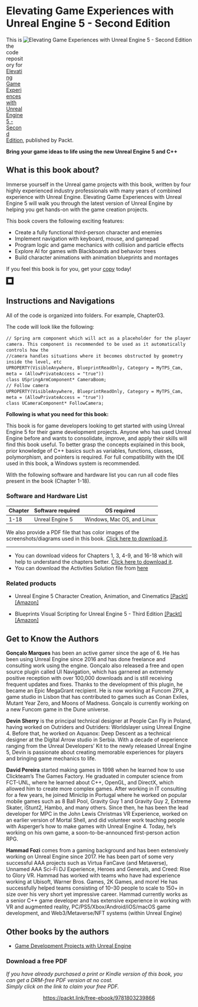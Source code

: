 


# Elevating Game Experiences with Unreal Engine 5 - Second Edition

<a href="https://www.packtpub.com/product/elevating-game-experiences-with-unreal-engine-5/9781803239866?utm_source=github&utm_medium=repository&utm_campaign=9781803239866"><img src="https://static.packt-cdn.com/products/9781803239866/cover/smaller" alt="Elevating Game Experiences with Unreal Engine 5 - Second Edition" height="256px" align="right"></a>

This is the code repository for [Elevating Game Experiences with Unreal Engine 5 - Second Edition](https://www.packtpub.com/product/elevating-game-experiences-with-unreal-engine-5/9781803239866?utm_source=github&utm_medium=repository&utm_campaign=9781803239866), published by Packt.

**Bring your game ideas to life using the new Unreal Engine 5 and C++**

## What is this book about?
Immerse yourself in the Unreal game projects with this book, written by four highly experienced industry professionals with many years of combined experience with Unreal Engine. Elevating Game Experiences with Unreal Engine 5 will walk you through the latest version of Unreal Engine by helping you get hands-on with the game creation projects.

This book covers the following exciting features: 
* Create a fully functional third-person character and enemies
* Implement navigation with keyboard, mouse, and gamepad
* Program logic and game mechanics with collision and particle effects
* Explore AI for games with Blackboards and behavior trees
* Build character animations with animation blueprints and montages

If you feel this book is for you, get your [copy](https://www.amazon.com/dp/1803239867) today!

<a href="https://www.packtpub.com/?utm_source=github&utm_medium=banner&utm_campaign=GitHubBanner"><img src="https://raw.githubusercontent.com/PacktPublishing/GitHub/master/GitHub.png" 
alt="https://www.packtpub.com/" border="5" /></a>


## Instructions and Navigations
All of the code is organized into folders. For example, Chapter03.

The code will look like the following:
```
// Spring arm component which will act as a placeholder for the player camera. This component is recommended to be used as it automatically controls how the
//camera handles situations where it becomes obstructed by geometry inside the level, etc
UPROPERTY(VisibleAnywhere, BlueprintReadOnly, Category = MyTPS_Cam, meta = (AllowPrivateAccess = "true"))
class USpringArmComponent* CameraBoom;
// Follow camera
UPROPERTY(VisibleAnywhere, BlueprintReadOnly, Category = MyTPS_Cam, meta = (AllowPrivateAccess = "true"))
class UCameraComponent* FollowCamera;
```

**Following is what you need for this book:**

This book is for game developers looking to get started with using Unreal Engine 5 for their game development projects. Anyone who has used Unreal Engine before and wants to consolidate, improve, and apply their skills will find this book useful. To better grasp the concepts explained in this book, prior knowledge of C++ basics such as variables, functions, classes, polymorphism, and pointers is required. For full compatibility with the IDE used in this book, a Windows system is recommended.

With the following software and hardware list you can run all code files present in the book (Chapter 1-18).

### Software and Hardware List

| Chapter  | Software required                   | OS required                        |
| -------- | ------------------------------------| -----------------------------------|
| 1-18     | Unreal Engine 5                     | Windows, Mac OS, and Linux       |


We also provide a PDF file that has color images of the screenshots/diagrams used in this book. [Click here to download it](https://packt.link/iAmVj).

<hr>

* You can download videos for Chapters 1, 3, 4-9, and 16-18 which will help to understand the chapters better. [Click here to download it](https://packt.link/1GnAS).
* You can download the Activities Solution file from [here](https://packt.link/6y0Pa)


### Related products <Other books you may enjoy>
* Unreal Engine 5 Character Creation, Animation, and Cinematics [[Packt]](https://www.packtpub.com/product/unreal-engine-5-character-creation-animation-and-cinematics/9781801812443?_ga=2.218140255.738679754.1661260461-1157268863.1584421665&utm_source=github&utm_medium=repository&utm_campaign=9781801812443) [[Amazon]](https://www.amazon.com/dp/1801812446)

* Blueprints Visual Scripting for Unreal Engine 5 - Third Edition [[Packt]](https://www.packtpub.com/product/blueprints-visual-scripting-for-unreal-engine-5/9781801811583?_ga=2.104787654.738679754.1661260461-1157268863.1584421665&utm_source=github&utm_medium=repository&utm_campaign=9781801811583) [[Amazon]](https://www.amazon.com/dp/180181158X)

## Get to Know the Authors
**Gonçalo Marques**
has been an active gamer since the age of 6. He has been using Unreal Engine since 2016 and has done freelance and consulting work using the engine. Gonçalo also released a free and open source plugin called UI Navigation, which has garnered an extremely positive reception with over 100,000 downloads and is still receiving frequent updates and fixes. Thanks to the development of this plugin, he became an Epic MegaGrant recipient. He is now working at Funcom ZPX, a game studio in Lisbon that has contributed to games such as Conan Exiles, Mutant Year Zero, and Moons of Madness. Gonçalo is currently working on a new Funcom game in the Dune universe.

**Devin Sherry**
is the principal technical designer at People Can Fly in Poland, having worked on Outriders and Outriders: Worldslayer using Unreal Engine 4. Before that, he worked on Aquanox: Deep Descent as a technical designer at the Digital Arrow studio in Serbia. With a decade of experience ranging from the Unreal Developers’ Kit to the newly released Unreal Engine 5, Devin is passionate about creating memorable experiences for players and bringing game mechanics to life.

**David Pereira**
started making games in 1998 when he learned how to use Clickteam’s The Games Factory. He graduated in computer science from FCT-UNL, where he learned about C++, OpenGL, and DirectX, which allowed him to create more complex games. After working in IT consulting for a few years, he joined Miniclip in Portugal where he worked on popular mobile games such as 8 Ball Pool, Gravity Guy 1 and Gravity Guy 2, Extreme Skater, iStunt2, Hambo, and many others. Since then, he has been the lead developer for MPC in the John Lewis Christmas VR Experience, worked on an earlier version of Mortal Shell, and did volunteer work teaching people with Asperger’s how to make games with Unreal Engine 4. Today, he’s working on his own game, a soon-to-be-announced first-person action RPG.

**Hammad Fozi**
comes from a gaming background and has been extensively working on Unreal Engine since 2017. He has been part of some very successful AAA projects such as Virtua FanCave (and Metaverse), Unnamed AAA Sci-Fi DJ Experience, Heroes and Generals, and Creed: Rise to Glory VR. Hammad has worked with teams who have had experience working at Ubisoft, Warner Bros. Games, 2K Games, and more! He has successfully helped teams consisting of 10–30 people to scale to 150+ in size over his very short yet impressive career. Hammad currently works as a senior C++ game developer and has extensive experience in working with VR and augmented reality, PC/PS5/Xbox/Android/iOS/macOS game development, and Web3/Metaverse/NFT systems (within Unreal Engine)


## Other books by the authors
* [Game Development Projects with Unreal Engine](https://www.packtpub.com/product/game-development-projects-with-unreal-engine/9781800209220?utm_source=github&utm_medium=repository&utm_campaign=9781800209220)
### Download a free PDF

 <i>If you have already purchased a print or Kindle version of this book, you can get a DRM-free PDF version at no cost.<br>Simply click on the link to claim your free PDF.</i>
<p align="center"> <a href="https://packt.link/free-ebook/9781803239866">https://packt.link/free-ebook/9781803239866 </a> </p>
